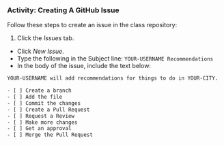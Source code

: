 ### Activity: Creating A GitHub Issue

Follow these steps to create an issue in the class repository:

1. Click the *Issues* tab.
- Click *New Issue*.
- Type the following in the Subject line: `YOUR-USERNAME Recommendations`
- In the body of the issue, include the text below:

```sh
YOUR-USERNAME will add recommendations for things to do in YOUR-CITY.

- [ ] Create a branch
- [ ] Add the file
- [ ] Commit the changes
- [ ] Create a Pull Request
- [ ] Request a Review
- [ ] Make more changes
- [ ] Get an approval
- [ ] Merge the Pull Request
```
